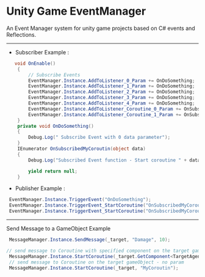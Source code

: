 # Unity Game EventManager 
An Event Manager system for unity game projects based on C# events and Reflections.

-----------------------------------------------------------------------------------------

 + Subscriber Example :
```cs
   void OnEnable()
    {
        // Subscribe Events
        EventManager.Instance.AddToListener_0_Param += OnDoSomething;
        EventManager.Instance.AddToListener_1_Param += OnDoSomething;
        EventManager.Instance.AddToListener_2_Param += OnDoSomething;
        EventManager.Instance.AddToListener_3_Param += OnDoSomething;
        EventManager.Instance.AddToListener_4_Param += OnDoSomething;
        EventManager.Instance.AddToListener_Coroutine_0_Param += OnSubscribedMyCoroutin;
        EventManager.Instance.AddToListener_Coroutine_1_Param += OnSubscribedMyCoroutin;
    }
    private void OnDoSomething()
    {
        Debug.Log(" Subscribe Event with 0 data parameter");
    }
    IEnumerator OnSubscribedMyCoroutin(object data)
    {
        Debug.Log("Subscribed Event function - Start coroutine " + data.ToString());

        yield return null;
    }

```
+ Publisher Example :
```cs
 EventManager.Instance.TriggerEvent("OnDoSomething");
 EventManager.Instance.TriggerEvent_StartCoroutine("OnSubscribedMyCoroutin");
 EventManager.Instance.TriggerEvent_StartCoroutine("OnSubscribedMyCoroutin", "YourData");
```
-----------------------------------------------------------------------------------------
Send Message to a GameObject Example
```cs
 MessageManager.Instance.SendMessage(_target, "Damage", 10);

// send message to Coroutine with specified component on the target gameObject - 1 param 
 MessageManager.Instance.StartCoroutine(_target.GetComponent<TargetAgent>(), "MyCoroutin", 5);
 // send message to Coroutine on the target gameObject - no param 
 MessageManager.Instance.StartCoroutine(_target, "MyCoroutin");
```
